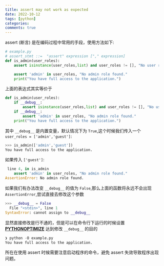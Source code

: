 ```yaml
---
title: assert may not work as expected
date: 2022-10-12
tags: [python]
categories:
comments: true
---
```


assert (断言) 是在编码过程中常用的手段，使用方法如下:

```python
# example.py
# assert_stmt ::=  "assert" expression ["," expression]
def is_admin(user_roles):
    assert isinstance(user_roles,list) and user_roles != [], "No user roles found"

    assert 'admin' in user_roles, "No admin role found."
    print("You have full access to the application.")
```

上面的表达式其实等价于

```python
def is_admin(user_roles):
    if __debug__:
        assert isinstance(user_roles,list) and user_roles != [], "No user roles found"
    if __debug__:
        assert 'admin' in user_roles, "No admin role found."
    print("You have full access to the application.")
```

其中 `__debug__` 是内置变量，默认情况下为 `True`,这个时候我们传入一个 `user_roles = ['admin','guest']`:

```python
>>> is_admin(['admin','guest'])
You have full access to the application.
```

如果传入 `['guest']`:

```python
 line 4, in is_admin
    assert 'admin' in user_roles, "No admin role found."
AssertionError: No admin role found.
```

如果我们有办法改变 `__debug__` 的值为 `False`,那么上面的函数将永远不会出现 `AssertionError`,尝试直接去修改这个参数

```python
>>> __debug__ = False
  File "<stdin>", line 1
SyntaxError: cannot assign to __debug__
```

显然直接修改是行不通的，但是可以在命令行下运行的时候设置 **[PYTHONOPTIMIZE](https://docs.python.org/3/using/cmdline.html#envvar-PYTHONOPTIMIZE)** 达到修改 `__debug__` 的目的

```python
❯ python -O example.py
You have full access to the application.
```

所在在使用 assert 时候需要注意启动程序的命令，避免 assert 失效导致程序出现问题。
